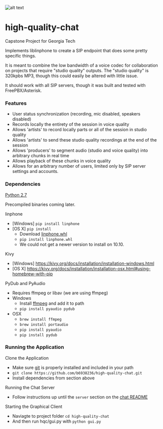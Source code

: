 ![alt text](https://github.com/b6938236/high-quality-chat/blob/master/img/orionlogo.png "Orion Logo")
# high-quality-chat
Capstone Project for Georgia Tech

Implements liblinphone to create a SIP endpoint that does some pretty specific things.

It is meant to combine the low bandwidth of a voice codec for collaboration on projects that require "studio quality" outputs.  The "studio quality" is 320kpbs MP3, though this could easily be altered with little issue.

It should work with all SIP servers, though it was built and tested with FreePBX/Asterisk.

### Features

* User status synchronization (recording, mic disabled, speakers disabled)
* Records locally the entirety of the session in voice quality
* Allows 'artists' to record locally parts or all of the session in studio quality
* Allows 'artists' to send these studio quality recordings at the end of the session
* Allows 'producers' to segment audio (studio and voice quality) into arbitrary chunks in real time
* Allows playback of these chunks in voice quality
* Allows for an arbitrary number of users, limited only by SIP server settings and accounts.

### Dependencies

[Python 2.7](https://www.python.org/downloads/)

Precompiled binaries coming later.

linphone
* [Windows] `pip install linphone`
* [OS X] `pip install `
    * Download  [linphone.whl](https://www.linphone.org/snapshots/linphone-python/macosx/linphone-3.10.2_379_g85ffd1e-cp27-none-macosx_10_7_x86_64.whl)
    * `pip install linphone.whl`
    * We could not get a newer version to install on 10.10.

Kivy
* [Windows] https://kivy.org/docs/installation/installation-windows.html
* [OS X] https://kivy.org/docs/installation/installation-osx.html#using-homebrew-with-pip

PyDub and PyAudio
* Requires ffmpeg or libav (we are using ffmpeg)
* Windows
	* Install [ffmpeg](https://ffmpeg.zeranoe.com/builds/) and add it to path
	* `pip install pyaudio pydub`
* OSX
	* `brew install ffmpeg`
	* `brew install portaudio`
	* `pip install pyaudio`
  * `pip install pydub`

### Running the Application
Clone the Application
* Make sure [git](https://git-scm.com/) is properly installed and included in your path
* `git clone https://github.com/b6938236/high-quality-chat.git`
* Install dependencies from section above

Running the Chat Server
* Follow instructions up until the `server` section on the [chat README](https://github.com/b6938236/high-quality-chat/blob/master/hqc/chat/README.md)

Starting the Graphical Client
* Naviagte to project folder `cd high-quality-chat`
* And then run hqc/gui.py with `python gui.py`

